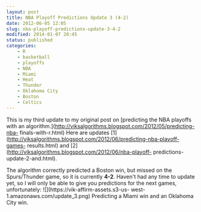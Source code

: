 ```yaml
---
layout: post
title: NBA Playoff Predictions Update 3 (4-2)
date: 2012-06-05 12:05
slug: nba-playoff-predictions-update-3-4-2
modified: 2014-01-07 20:45
status: published
categories:
    - R
    - basketball
    - playoffs
    - NBA
    - Miami
    - Heat
    - Thunder
    - Oklahoma City
    - Boston
    - Celtics
---
```


This is my third update to my original post on [predicting the NBA playoffs
with an algorithm.](http://viksalgorithms.blogspot.com/2012/05/predicting-nba-
finals-with-r.html) Here are updates
[1](http://viksalgorithms.blogspot.com/2012/06/predicting-nba-playoff-games-
results.html) and [2](http://viksalgorithms.blogspot.com/2012/06/nba-playoff-
predictions-update-2-and.html).  
  
The algorithm correctly predicted a Boston win, but missed on the
Spurs/Thunder game, so it is currently **4-2**. Haven't had any time to update
yet, so I will only be able to give you predictions for the next games,
unfortunately: ![](https://vik-affirm-assets.s3-us-
west-1.amazonaws.com/update_3.png) Predicting a Miami win and an Oklahoma City
win.